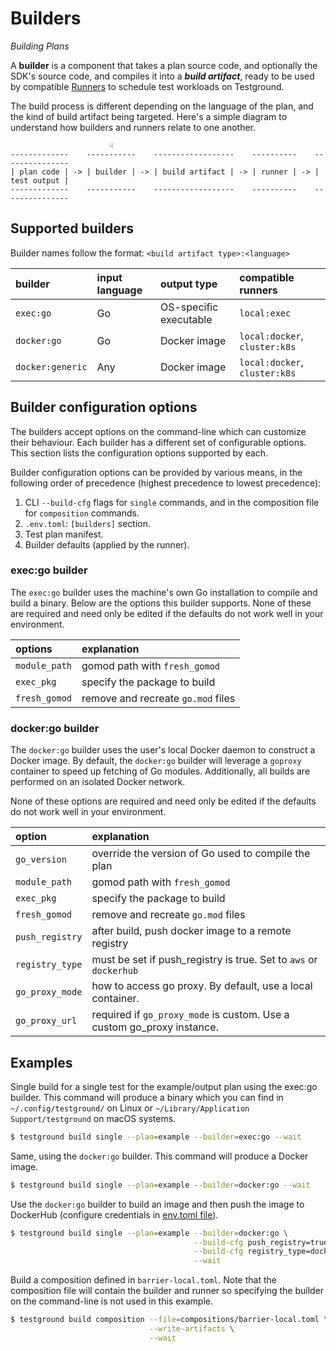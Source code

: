 # Builders

_Building Plans_

A **builder** is a component that takes a plan source code, and optionally the SDK's source code, and compiles it into a _**build artifact**_, ready to be used by compatible [Runners](runners.md) to schedule test workloads on Testground.

The build process is different depending on the language of the plan, and the kind of build artifact being targeted. Here's a simple diagram to understand how builders and runners relate to one another.

```text
                      ☟
-------------    -----------    ------------------    ----------    ---------------
| plan code | -> | builder | -> | build artifact | -> | runner | -> | test output |
-------------    -----------    ------------------    ----------    ---------------
```

## Supported builders

Builder names follow the format: `<build artifact type>:<language>`

| builder | input language | output type | compatible runners |
| :--- | :--- | :--- | :--- |
| `exec:go` | Go | OS-specific executable | `local:exec` |
| `docker:go` | Go | Docker image | `local:docker`, `cluster:k8s` |
| `docker:generic` | Any | Docker image | `local:docker`, `cluster:k8s` |

## Builder configuration options

The builders accept options on the command-line which can customize their behaviour. Each builder has a different set of configurable options. This section lists the configuration options supported by each.

Builder configuration options can be provided by various means, in the following order of precedence \(highest precedence to lowest precedence\):

1. CLI `--build-cfg` flags for `single` commands, and in the composition file for `composition` commands.
2.  `.env.toml`: `[builders]` section.
3. Test plan manifest.
4. Builder defaults \(applied by the runner\).

### exec:go builder

The `exec:go` builder uses the machine's own Go installation to compile and build a binary. Below are the options this builder supports. None of these are required and need only be edited if the defaults do not work well in your environment.‌

| options | explanation |
| :--- | :--- |
| `module_path` | gomod path with `fresh_gomod` |
| `exec_pkg` | specify the package to build |
| `fresh_gomod` | remove and recreate `go.mod` files |

### docker:go builder

The `docker:go` builder uses the user's local Docker daemon to construct a Docker image. By default, the `docker:go` builder will leverage a `goproxy` container to speed up fetching of Go modules. Additionally, all builds are performed on an isolated Docker network.‌

None of these options are required and need only be edited if the defaults do not work well in your environment.‌

| option | explanation |
| :--- | :--- |
| `go_version` | override the version of Go used to compile the plan |
| `module_path` | gomod path with `fresh_gomod` |
| `exec_pkg` | specify the package to build |
| `fresh_gomod` | remove and recreate `go.mod` files |
| `push_registry` | after build, push docker image to a remote registry |
| `registry_type` | must be set if push\_registry is true. Set to `aws` or `dockerhub` |
| `go_proxy_mode` | how to access go proxy. By default, use a local container. |
| `go_proxy_url` | required if `go_proxy_mode` is custom. Use a custom go\_proxy instance. |

## Examples

Single build for a single test for the example/output plan using the exec:go builder. This command will produce a binary which you can find in `~/.config/testground/` on Linux or `~/Library/Application Support/testground` on macOS systems.

```bash
$ testground build single --plan=example --builder=exec:go --wait
```

Same, using the `docker:go` builder. This command will produce a Docker image.

```bash
$ testground build single --plan=example --builder=docker:go --wait
```

Use the `docker:go` builder to build an image and then push the image to DockerHub \(configure credentials in [env.toml file](../getting-started.md)\).

```bash
$ testground build single --plan=example --builder=docker:go \
                                         --build-cfg push_registry=true \
                                         --build-cfg registry_type=dockerhub \
                                         --wait
```

Build a composition defined in `barrier-local.toml`. Note that the composition file will contain the builder and runner so specifying the builder on the command-line is not used in this example.

```bash
$ testground build composition --file=compositions/barrier-local.toml \
                               --write-artifacts \
                               --wait
```
